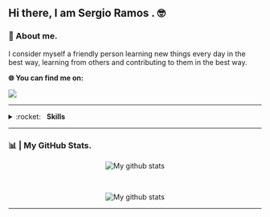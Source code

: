 ##  Hi there, I am Sergio Ramos . 🤓

### 👾  About me. 

I consider myself a friendly person learning new things every day in the best way, learning from others and contributing to them in the best way.


**🌐  You can find me on:**

<a  href="https://www.linkedin.com/in/sergio-ramos-1a683a1a7/" target="_blank" ><img  src="https://camo.githubusercontent.com/a493f6833f99fb3c85788d6d9305e6b7a42b838e5ee5d138fd9a8214a7e77472/68747470733a2f2f696d672e736869656c64732e696f2f62616467652f6c696e6b6564696e2d2532333030373742352e7376673f267374796c653d666f722d7468652d6261646765266c6f676f3d6c696e6b6564696e266c6f676f436f6c6f723d7768697465"  data-canonical-src="https://img.shields.io/badge/linkedin-%230077B5.svg?&amp;style=for-the-badge&amp;logo=linkedin&amp;logoColor=white"  style="max-width:100%;"></a>


---

<details>
	<summary>:rocket:&nbsp;&nbsp;&nbsp;<b>Skills</b></summary>
    <p>- PHP | C | PYTHON | GO 🔨</p>
    <p> - MySQL | 🛢 </p>
    <p> - HTML | CSS | JS  🖌 </p>
</details>

---

### 📊 | My GitHub Stats. 

<p  align="center">
<img  align="center"  src="https://github-readme-stats.vercel.app/api?username=Sergioarg&theme=dark&show_icons=true"  alt="My github stats"/>
</p>
</br>
<p  align="center">
<img  align="center"  src="https://github-readme-stats.vercel.app/api/top-langs/?username=Sergioarg&layout=compact&theme=dark&langs_count=6"  alt="My github stats"/>
</p>

---

